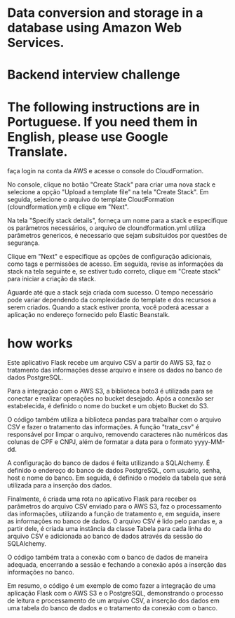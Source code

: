 # Data conversion and storage in a database using Amazon Web Services.
# Backend interview challenge
# The following instructions are in Portuguese. If you need them in English, please use Google Translate.

faça login na conta da AWS e acesse o console do CloudFormation.

No console, clique no botão "Create Stack" para criar uma nova stack e selecione a opção "Upload a template file" na tela "Create Stack". Em seguida, selecione o arquivo do template CloudFormation (cloundformation.yml) e clique em "Next".

Na tela "Specify stack details", forneça um nome para a stack e especifique os parâmetros necessários, o arquivo de cloundformation.yml utiliza parâmetros genericos, é necessario que sejam subsituidos por questões de segurança.

Clique em "Next" e especifique as opções de configuração adicionais, como tags e permissões de acesso. Em seguida, revise as informações da stack na tela seguinte e, se estiver tudo correto, clique em "Create stack" para iniciar a criação da stack.

Aguarde até que a stack seja criada com sucesso. O tempo necessário pode variar dependendo da complexidade do template e dos recursos a serem criados. Quando a stack estiver pronta, você poderá acessar a aplicação no endereço fornecido pelo Elastic Beanstalk.

# how works
Este aplicativo Flask recebe um arquivo CSV a partir do AWS S3, faz o tratamento das informações desse arquivo e insere os dados no banco de dados PostgreSQL.

Para a integração com o AWS S3, a biblioteca boto3 é utilizada para se conectar e realizar operações no bucket desejado. Após a conexão ser estabelecida, é definido o nome do bucket e um objeto Bucket do S3.

O código também utiliza a biblioteca pandas para trabalhar com o arquivo CSV e fazer o tratamento das informações. A função "trata_csv" é responsável por limpar o arquivo, removendo caracteres não numéricos das colunas de CPF e CNPJ, além de formatar a data para o formato yyyy-MM-dd.

A configuração do banco de dados é feita utilizando a SQLAlchemy. É definido o endereço do banco de dados PostgreSQL, com usuário, senha, host e nome do banco. Em seguida, é definido o modelo da tabela que será utilizada para a inserção dos dados.

Finalmente, é criada uma rota no aplicativo Flask para receber os parâmetros do arquivo CSV enviado para o AWS S3, faz o processamento das informações, utilizando a função de tratamento e, em seguida, insere as informações no banco de dados. O arquivo CSV é lido pelo pandas e, a partir dele, é criada uma instância da classe Tabela para cada linha do arquivo CSV e adicionada ao banco de dados através da sessão do SQLAlchemy.

O código também trata a conexão com o banco de dados de maneira adequada, encerrando a sessão e fechando a conexão após a inserção das informações no banco.

Em resumo, o código é um exemplo de como fazer a integração de uma aplicação Flask com o AWS S3 e o PostgreSQL, demonstrando o processo de leitura e processamento de um arquivo CSV, a inserção dos dados em uma tabela do banco de dados e o tratamento da conexão com o banco.
